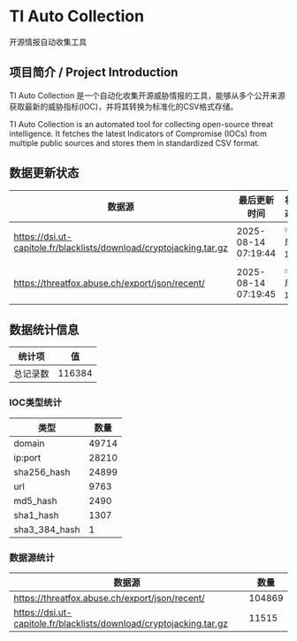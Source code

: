 # TI Auto Collection

 开源情报自动收集工具

## 项目简介 / Project Introduction

TI Auto Collection 是一个自动化收集开源威胁情报的工具，能够从多个公开来源获取最新的威胁指标(IOC)，并将其转换为标准化的CSV格式存储。

TI Auto Collection is an automated tool for collecting open-source threat intelligence. It fetches the latest Indicators of Compromise (IOCs) from multiple public sources and stores them in standardized CSV format.

## 数据更新状态

| 数据源 | 最后更新时间 | 状态 |
|--------|------------|------|
| https://dsi.ut-capitole.fr/blacklists/download/cryptojacking.tar.gz | 2025-08-14 07:19:44 | ✅ 成功 |
| https://threatfox.abuse.ch/export/json/recent/ | 2025-08-14 07:19:45 | ✅ 成功 |












































































































































## 数据统计信息

| 统计项 | 值 |
|--------|----|
| 总记录数 | 116384 |

### IOC类型统计

| 类型 | 数量 |
|------|------|
| domain | 49714 |
| ip:port | 28210 |
| sha256_hash | 24899 |
| url | 9763 |
| md5_hash | 2490 |
| sha1_hash | 1307 |
| sha3_384_hash | 1 |

### 数据源统计

| 数据源 | 数量 |
|--------|------|
| https://threatfox.abuse.ch/export/json/recent/ | 104869 |
| https://dsi.ut-capitole.fr/blacklists/download/cryptojacking.tar.gz | 11515 |
